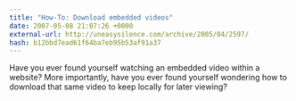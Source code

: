 ```yaml
---
title: "How-To: Download embedded videos"
date: 2007-05-08 21:07:26 +0000
external-url: http://uneasysilence.com/archive/2005/04/2597/
hash: b12bbd7ead61f64ba7eb95b53af91a37
---
```


Have you ever found yourself watching an embedded video within a website? More importantly, have you ever found yourself wondering how to download that same video to keep locally for later viewing?
